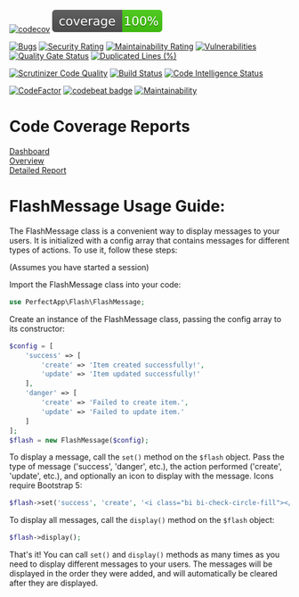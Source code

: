 [![codecov](https://codecov.io/gh/benanamen/perfect-flash/branch/master/graph/badge.svg?token=CQL8MLE91B)](https://codecov.io/gh/benanamen/perfect-flash)
![Code Coverage](https://raw.githubusercontent.com/benanamen/perfect-flash/master/.github/badges/coverage.svg)

[![Bugs](https://sonarcloud.io/api/project_badges/measure?project=benanamen_perfect-flash&metric=bugs)](https://sonarcloud.io/summary/new_code?id=benanamen_perfect-flash)
[![Security Rating](https://sonarcloud.io/api/project_badges/measure?project=benanamen_perfect-flash&metric=security_rating)](https://sonarcloud.io/summary/new_code?id=benanamen_perfect-flash)
[![Maintainability Rating](https://sonarcloud.io/api/project_badges/measure?project=benanamen_perfect-flash&metric=sqale_rating)](https://sonarcloud.io/summary/new_code?id=benanamen_perfect-flash)
[![Vulnerabilities](https://sonarcloud.io/api/project_badges/measure?project=benanamen_perfect-flash&metric=vulnerabilities)](https://sonarcloud.io/summary/new_code?id=benanamen_perfect-flash)
[![Quality Gate Status](https://sonarcloud.io/api/project_badges/measure?project=benanamen_perfect-flash&metric=alert_status)](https://sonarcloud.io/summary/new_code?id=benanamen_perfect-flash)
[![Duplicated Lines (%)](https://sonarcloud.io/api/project_badges/measure?project=benanamen_perfect-flash&metric=duplicated_lines_density)](https://sonarcloud.io/summary/new_code?id=benanamen_perfect-flash)

[![Scrutinizer Code Quality](https://scrutinizer-ci.com/g/benanamen/perfect-flash/badges/quality-score.png?b=master)](https://scrutinizer-ci.com/g/benanamen/perfect-flash/?branch=master)
[![Build Status](https://scrutinizer-ci.com/g/benanamen/perfect-flash/badges/build.png?b=master)](https://scrutinizer-ci.com/g/benanamen/perfect-flash/build-status/master)
[![Code Intelligence Status](https://scrutinizer-ci.com/g/benanamen/perfect-flash/badges/code-intelligence.svg?b=master)](https://scrutinizer-ci.com/code-intelligence)

[![CodeFactor](https://www.codefactor.io/repository/github/benanamen/perfect-flash/badge)](https://www.codefactor.io/repository/github/benanamen/perfect-flash)
[![codebeat badge](https://codebeat.co/badges/3cfe8bcd-c24f-4c68-8b94-51e8e70e1d86)](https://codebeat.co/projects/github-com-benanamen-perfect-flash-master)
[![Maintainability](https://api.codeclimate.com/v1/badges/58219adf92afec78fa2b/maintainability)](https://codeclimate.com/github/benanamen/perfect-flash/maintainability)

# Code Coverage Reports  
[Dashboard](https://htmlpreview.github.io/?https://raw.githubusercontent.com/benanamen/perfect-flash/master/tests/_output/coverage/dashboard.html)  
[Overview](https://htmlpreview.github.io/?https://raw.githubusercontent.com/benanamen/perfect-flash/master/tests/_output/coverage/index.html)  
[Detailed Report](https://htmlpreview.github.io/?https://raw.githubusercontent.com/benanamen/perfect-flash/master/tests/_output/coverage/FlashMessage.php.html)

# FlashMessage Usage Guide:

The FlashMessage class is a convenient way to display messages to your users. It is initialized with a config array that contains messages for different types of actions. To use it, follow these steps:

(Assumes you have started a session)

Import the FlashMessage class into your code:

```php
use PerfectApp\Flash\FlashMessage;
```

Create an instance of the FlashMessage class, passing the config array to its constructor:

```php
$config = [
    'success' => [
        'create' => 'Item created successfully!',
        'update' => 'Item updated successfully!'
    ],
    'danger' => [
        'create' => 'Failed to create item.',
        'update' => 'Failed to update item.'
    ]
];
$flash = new FlashMessage($config);
```
To display a message, call the `set()` method on the `$flash` object. Pass the type of message ('success', 'danger', etc.), the action performed ('create', 'update', etc.), and optionally an icon to display with the message. Icons require Bootstrap 5:

```php
$flash->set('success', 'create', '<i class="bi bi-check-circle-fill"></i>');
```

To display all messages, call the `display()` method on the `$flash` object:

```php
$flash->display();
```

That's it! You can call `set()` and `display()` methods as many times as you need to display different messages to your users. The messages will be displayed in the order they were added, and will automatically be cleared after they are displayed.
